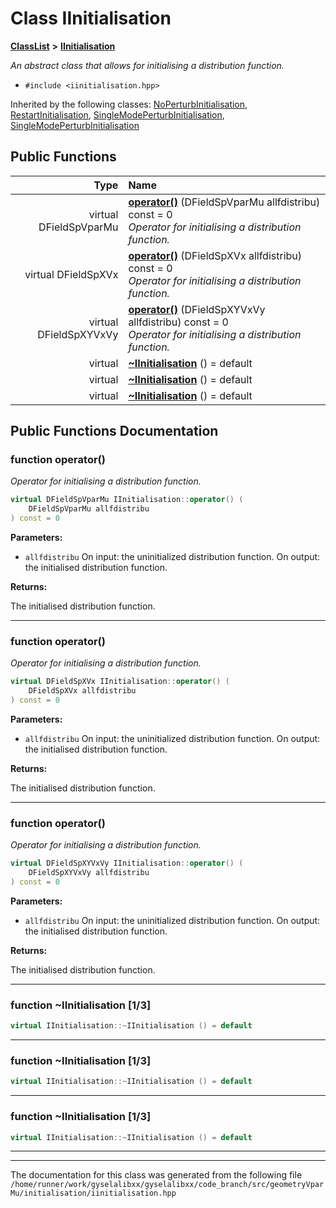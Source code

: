 

# Class IInitialisation



[**ClassList**](annotated.md) **>** [**IInitialisation**](classIInitialisation.md)



_An abstract class that allows for initialising a distribution function._ 

* `#include <iinitialisation.hpp>`





Inherited by the following classes: [NoPerturbInitialisation](classNoPerturbInitialisation.md),  [RestartInitialisation](classRestartInitialisation.md),  [SingleModePerturbInitialisation](classSingleModePerturbInitialisation.md),  [SingleModePerturbInitialisation](classSingleModePerturbInitialisation.md)
































## Public Functions

| Type | Name |
| ---: | :--- |
| virtual DFieldSpVparMu | [**operator()**](#function-operator) (DFieldSpVparMu allfdistribu) const = 0<br>_Operator for initialising a distribution function._  |
| virtual DFieldSpXVx | [**operator()**](#function-operator_1) (DFieldSpXVx allfdistribu) const = 0<br>_Operator for initialising a distribution function._  |
| virtual DFieldSpXYVxVy | [**operator()**](#function-operator_2) (DFieldSpXYVxVy allfdistribu) const = 0<br>_Operator for initialising a distribution function._  |
| virtual  | [**~IInitialisation**](#function-iinitialisation-13) () = default<br> |
| virtual  | [**~IInitialisation**](#function-iinitialisation-13) () = default<br> |
| virtual  | [**~IInitialisation**](#function-iinitialisation-13) () = default<br> |




























## Public Functions Documentation




### function operator() 

_Operator for initialising a distribution function._ 
```C++
virtual DFieldSpVparMu IInitialisation::operator() (
    DFieldSpVparMu allfdistribu
) const = 0
```





**Parameters:**


* `allfdistribu` On input: the uninitialized distribution function. On output: the initialised distribution function. 



**Returns:**

The initialised distribution function. 





        

<hr>



### function operator() 

_Operator for initialising a distribution function._ 
```C++
virtual DFieldSpXVx IInitialisation::operator() (
    DFieldSpXVx allfdistribu
) const = 0
```





**Parameters:**


* `allfdistribu` On input: the uninitialized distribution function. On output: the initialised distribution function. 



**Returns:**

The initialised distribution function. 





        

<hr>



### function operator() 

_Operator for initialising a distribution function._ 
```C++
virtual DFieldSpXYVxVy IInitialisation::operator() (
    DFieldSpXYVxVy allfdistribu
) const = 0
```





**Parameters:**


* `allfdistribu` On input: the uninitialized distribution function. On output: the initialised distribution function. 



**Returns:**

The initialised distribution function. 





        

<hr>



### function ~IInitialisation [1/3]

```C++
virtual IInitialisation::~IInitialisation () = default
```




<hr>



### function ~IInitialisation [1/3]

```C++
virtual IInitialisation::~IInitialisation () = default
```




<hr>



### function ~IInitialisation [1/3]

```C++
virtual IInitialisation::~IInitialisation () = default
```




<hr>

------------------------------
The documentation for this class was generated from the following file `/home/runner/work/gyselalibxx/gyselalibxx/code_branch/src/geometryVparMu/initialisation/iinitialisation.hpp`


